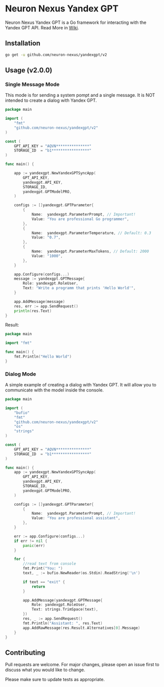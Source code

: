 # Neuron Nexus Yandex GPT

Neuron Nexus Yandex GPT is a Go framework for interacting with the Yandex GPT API. Read More in [Wiki](https://github.com/neuron-nexus/yandexgpt/wiki).

## Installation



```bash
go get -u github.com/neuron-nexus/yandexgpt/v2
```

## Usage (v2.0.0)

### Single Message Mode

This mode is for sending a system pompt and a single message. It is NOT intended to create a dialog with Yandex GPT.

```go
package main

import (
	"fmt"
	"github.com/neuron-nexus/yandexgpt/v2"
)

const (
	GPT_API_KEY = "AQVN***************"
	STORAGE_ID  = "b1*****************"
)

func main() {

    app := yandexgpt.NewYandexGPTSyncApp(
		GPT_API_KEY,
		yandexgpt.API_KEY,
		STORAGE_ID,
		yandexgpt.GPTModelPRO,
	)

	configs := []yandexgpt.GPTParameter{
		{
			Name:  yandexgpt.ParameterPrompt, // Important!
			Value: "You are professional Go programmer",
		},
		{
			Name:  yandexgpt.ParameterTemperature, // Default: 0.3
			Value: "0.7",
		},
		{
			Name:  yandexgpt.ParameterMaxTokens, // Default: 2000
			Value: "1000",
		},
	}

	app.Configure(configs...)
	message := yandexgpt.GPTMessage{
		Role: yandexgpt.RoleUser,
		Text: "Write a programm that prints 'Hello World'",
	}

	app.AddMessage(message)
	res, err := app.SendRequest()
	println(res.Text)
}
```

Result:
```go
package main

import "fmt"

func main() {
    fmt.Println("Hello World")
}
```
### Dialog Mode
A simple example of creating a dialog with Yandex GPT. It will allow you to communicate with the model inside the console.
```go
package main

import (
	"bufio"
	"fmt"
	"github.com/neuron-nexus/yandexgpt/v2"
	"os"
	"strings"
)

const (
	GPT_API_KEY = "AQVN***************"
	STORAGE_ID  = "b1*****************"
)

func main() {
	app := yandexgpt.NewYandexGPTSyncApp(
		GPT_API_KEY,
		yandexgpt.API_KEY,
		STORAGE_ID,
		yandexgpt.GPTModelPRO,
	)

	configs := []yandexgpt.GPTParameter{
		{
			Name:  yandexgpt.ParameterPrompt, // Important!
			Value: "You are professional assistant",
		},
	}

	err := app.Configure(configs...)
	if err != nil {
		panic(err)
	}

	for {
		//read text from console
		fmt.Print("You: ")
		text, _ := bufio.NewReader(os.Stdin).ReadString('\n')

		if text == "exit" {
			return
		}

		app.AddMessage(yandexgpt.GPTMessage{
			Role: yandexgpt.RoleUser,
			Text: strings.TrimSpace(text),
		})
		res, _ := app.SendRequest()
		fmt.Println("Assistant: ", res.Text)
		app.AddRawMessage(res.Result.Alternatives[0].Message)
	}
}
```

## Contributing

Pull requests are welcome. For major changes, please open an issue first
to discuss what you would like to change.

Please make sure to update tests as appropriate.
